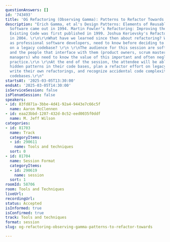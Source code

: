 ```yaml
---
questionAnswers: []
id: '743493'
title: 'OG Refactoring (Observing Gamma): Patterns to Refactor Towards'
description: "Erich Gamma, et al's Design Patterns: Elements of Reusable Object-Oriented
  Software came out in 1994. Martin Fowler’s Refactoring: Improving the Design of
  Existing Code was first published in 1999. Joshua Kerievsky's Refactoring to Patterns
  in 2004. \r\n\r\nWhat have we learned since then about refactoring? What do we,
  as professional software developers, need to know before deciding to do a refactor
  on a legacy codebase? \r\n \r\nThe audience for this session are software developers
  and the people that interface with them (product owners, scrum masters, development
  managers) who need to know the value of this important and often neglected technical
  practice.\r\n \r\nAt the end of the session, the attendee will be able to identify
  hidden patterns in their code bases, plan a refactor effort on legacy codebases,
  write their own refactorings, and recognize accidental code complexity in large
  codebases.\r\n"
startsAt: '2025-03-05T13:30:00'
endsAt: '2025-03-05T14:30:00'
isServiceSession: false
isPlenumSession: false
speakers:
- id: 83fd871a-3bbe-4d41-92a4-9443e7c66c5f
  name: Aaron McClennen
- id: eaa23bbd-1207-432d-8c52-eed0035f0ddf
  name: M. Jeff Wilson
categories:
- id: 81703
  name: Track
  categoryItems:
  - id: 290611
    name: Tools and techniques
  sort: 0
- id: 81704
  name: Session Format
  categoryItems:
  - id: 290619
    name: session
  sort: 1
roomId: 58706
room: Tools and Techniques
liveUrl:
recordingUrl:
status: Accepted
isInformed: true
isConfirmed: true
track: Tools and techniques
format: session
slug: og-refactoring-observing-gamma-patterns-to-refactor-towards

---
```

